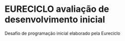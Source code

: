 # EURECICLO avaliação de desenvolvimento inicial
Desafio de programação inicial elaborado pela Eureciclo
